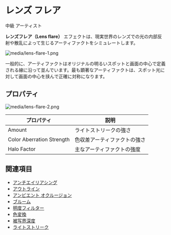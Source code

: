 # レンズ フレア
<!--
# Lens flare
-->

<span class="badge text-bg-primary">中級</span>
<span class="badge text-bg-success">アーティスト</span>
<!--
<span class="badge text-bg-primary">Intermediate</span>
<span class="badge text-bg-success">Artist</span>
-->

**レンズフレア（Lens flare）** エフェクトは、現実世界のレンズでの光の内部反射や散乱によって生じるアーティファクトをシミュレートします。
<!--
The **lens flare** effect simulates the artifacts produced by the internal reflection or scattering of the light within a real-world lens.
-->

![media/lens-flare-1.png](media/lens-flare-1.png) 

一般的に、アーティファクトはオリジナルの明るいスポットと画面の中心で定義される線に沿って並んでいます。最も顕著なアーティファクトは、スポット光に対して画面の中心を挟んで正確に対称になります。
<!--
The artifacts are generally aligned along the line defined by the original bright spot and the center of the screen. The most noticeable artifact is often exactly symmetrical to the real spot light with respect to the center of the screen.
-->

## プロパティ
<!--
## Properties
-->

![media/lens-flare-2.png](media/lens-flare-2.png) 

| プロパティ                 | 説明
| ------------------------- | ------ 
| Amount                    | ライトストリークの強さ
| Color Aberration Strength | 色収差アーティファクトの強さ
| Halo Factor               | 主なアーティファクトの強度

<!--
| Property                  | Description              
| ------------------------- | ------ 
| Amount                    | Strength of the light streak             
| Color Aberration Strength | Strength of the color aberration artifacts
| Halo Factor               | Strength of the main artifact            
-->

## 関連項目
<!--
## See also
-->

* [アンチエイリアシング](anti-aliasing.md)
* [アウトライン](outline.md)
* [アンビエント オクルージョン](ambient-occlusion.md)
* [ブルーム](bloom.md)
* [明度フィルター](bright-filter.md)
* [色変換](color-transforms/index.md)
* [被写界深度](depth-of-field.md)
* [ライトストリーク](light-streaks.md)

<!--
* [Anti-aliasing](anti-aliasing.md)
* [Outline](outline.md)
* [Ambient occlusion](ambient-occlusion.md)
* [Bloom](bloom.md)
* [Bright filter](bright-filter.md)
* [Color transforms](color-transforms/index.md)
* [Depth of field](depth-of-field.md)
* [Light streaks](light-streaks.md)
-->
